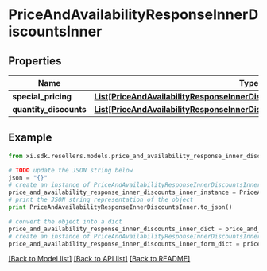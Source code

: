 # PriceAndAvailabilityResponseInnerDiscountsInner


## Properties

Name | Type | Description | Notes
------------ | ------------- | ------------- | -------------
**special_pricing** | [**List[PriceAndAvailabilityResponseInnerDiscountsInnerSpecialPricingInner]**](PriceAndAvailabilityResponseInnerDiscountsInnerSpecialPricingInner.md) |  | [optional] 
**quantity_discounts** | [**List[PriceAndAvailabilityResponseInnerDiscountsInnerQuantityDiscountsInner]**](PriceAndAvailabilityResponseInnerDiscountsInnerQuantityDiscountsInner.md) |  | [optional] 

## Example

```python
from xi.sdk.resellers.models.price_and_availability_response_inner_discounts_inner import PriceAndAvailabilityResponseInnerDiscountsInner

# TODO update the JSON string below
json = "{}"
# create an instance of PriceAndAvailabilityResponseInnerDiscountsInner from a JSON string
price_and_availability_response_inner_discounts_inner_instance = PriceAndAvailabilityResponseInnerDiscountsInner.from_json(json)
# print the JSON string representation of the object
print PriceAndAvailabilityResponseInnerDiscountsInner.to_json()

# convert the object into a dict
price_and_availability_response_inner_discounts_inner_dict = price_and_availability_response_inner_discounts_inner_instance.to_dict()
# create an instance of PriceAndAvailabilityResponseInnerDiscountsInner from a dict
price_and_availability_response_inner_discounts_inner_form_dict = price_and_availability_response_inner_discounts_inner.from_dict(price_and_availability_response_inner_discounts_inner_dict)
```
[[Back to Model list]](../README.md#documentation-for-models) [[Back to API list]](../README.md#documentation-for-api-endpoints) [[Back to README]](../README.md)



